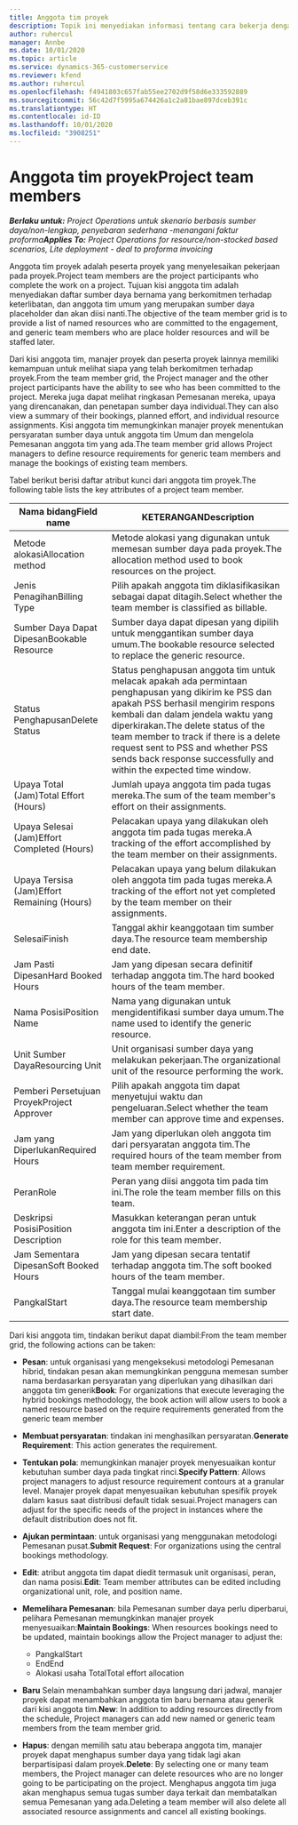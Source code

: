 ```yaml
---
title: Anggota tim proyek
description: Topik ini menyediakan informasi tentang cara bekerja dengan informasi anggota tim proyek, atribut, dan penjadwalan.
author: ruhercul
manager: Annbe
ms.date: 10/01/2020
ms.topic: article
ms.service: dynamics-365-customerservice
ms.reviewer: kfend
ms.author: ruhercul
ms.openlocfilehash: f4941803c657fab55ee2702d9f58d6e333592889
ms.sourcegitcommit: 56c42d7f5995a674426a1c2a81bae897dceb391c
ms.translationtype: HT
ms.contentlocale: id-ID
ms.lasthandoff: 10/01/2020
ms.locfileid: "3908251"
---
```

# <a name="project-team-members"></a><span data-ttu-id="ef4b5-103">Anggota tim proyek</span><span class="sxs-lookup"><span data-stu-id="ef4b5-103">Project team members</span></span>

<span data-ttu-id="ef4b5-104">_**Berlaku untuk:** Project Operations untuk skenario berbasis sumber daya/non-lengkap, penyebaran sederhana -menangani faktur proforma_</span><span class="sxs-lookup"><span data-stu-id="ef4b5-104">_**Applies To:** Project Operations for resource/non-stocked based scenarios, Lite deployment - deal to proforma invoicing_</span></span>

<span data-ttu-id="ef4b5-105">Anggota tim proyek adalah peserta proyek yang menyelesaikan pekerjaan pada proyek.</span><span class="sxs-lookup"><span data-stu-id="ef4b5-105">Project team members are the project participants who complete the work on a project.</span></span> <span data-ttu-id="ef4b5-106">Tujuan kisi anggota tim adalah menyediakan daftar sumber daya bernama yang berkomitmen terhadap keterlibatan, dan anggota tim umum yang merupakan sumber daya placeholder dan akan diisi nanti.</span><span class="sxs-lookup"><span data-stu-id="ef4b5-106">The objective of the team member grid is to provide a list of named resources who are committed to the engagement, and generic team members who are place holder resources and will be staffed later.</span></span>

<span data-ttu-id="ef4b5-107">Dari kisi anggota tim, manajer proyek dan peserta proyek lainnya memiliki kemampuan untuk melihat siapa yang telah berkomitmen terhadap proyek.</span><span class="sxs-lookup"><span data-stu-id="ef4b5-107">From the team member grid, the Project manager and the other project participants have the ability to see who has been committed to the project.</span></span> <span data-ttu-id="ef4b5-108">Mereka juga dapat melihat ringkasan Pemesanan mereka, upaya yang direncanakan, dan penetapan sumber daya individual.</span><span class="sxs-lookup"><span data-stu-id="ef4b5-108">They can also view a summary of their bookings, planned effort, and individual resource assignments.</span></span> <span data-ttu-id="ef4b5-109">Kisi anggota tim memungkinkan manajer proyek menentukan persyaratan sumber daya untuk anggota tim Umum dan mengelola Pemesanan anggota tim yang ada.</span><span class="sxs-lookup"><span data-stu-id="ef4b5-109">The team member grid allows Project managers to define resource requirements for generic team members and manage the bookings of existing team members.</span></span>

<span data-ttu-id="ef4b5-110">Tabel berikut berisi daftar atribut kunci dari anggota tim proyek.</span><span class="sxs-lookup"><span data-stu-id="ef4b5-110">The following table lists the key attributes of a project team member.</span></span>

| <span data-ttu-id="ef4b5-111">Nama bidang</span><span class="sxs-lookup"><span data-stu-id="ef4b5-111">Field name</span></span>          | <span data-ttu-id="ef4b5-112">KETERANGAN</span><span class="sxs-lookup"><span data-stu-id="ef4b5-112">Description</span></span>                                                                                                                                                                  |
|--------------------------|-----------------------------------------------------------------------------------------------------------------------------------------------------------------------------------|
| <span data-ttu-id="ef4b5-113">Metode alokasi</span><span class="sxs-lookup"><span data-stu-id="ef4b5-113">Allocation method</span></span>        | <span data-ttu-id="ef4b5-114">Metode alokasi yang digunakan untuk memesan sumber daya pada proyek.</span><span class="sxs-lookup"><span data-stu-id="ef4b5-114">The allocation method used to book resources on the project.</span></span>                                                                         |
| <span data-ttu-id="ef4b5-115">Jenis Penagihan</span><span class="sxs-lookup"><span data-stu-id="ef4b5-115">Billing Type</span></span>             | <span data-ttu-id="ef4b5-116">Pilih apakah anggota tim diklasifikasikan sebagai dapat ditagih.</span><span class="sxs-lookup"><span data-stu-id="ef4b5-116">Select whether the team member is classified as billable.</span></span>                                                                                                                                       |
| <span data-ttu-id="ef4b5-117">Sumber Daya Dapat Dipesan</span><span class="sxs-lookup"><span data-stu-id="ef4b5-117">Bookable Resource</span></span>        | <span data-ttu-id="ef4b5-118">Sumber daya dapat dipesan yang dipilih untuk menggantikan sumber daya umum.</span><span class="sxs-lookup"><span data-stu-id="ef4b5-118">The bookable resource selected to replace the generic resource.</span></span>                                                                                                                   |
| <span data-ttu-id="ef4b5-119">Status Penghapusan</span><span class="sxs-lookup"><span data-stu-id="ef4b5-119">Delete Status</span></span>            | <span data-ttu-id="ef4b5-120">Status penghapusan anggota tim untuk melacak apakah ada permintaan penghapusan yang dikirim ke PSS dan apakah PSS berhasil mengirim respons kembali dan dalam jendela waktu yang diperkirakan.</span><span class="sxs-lookup"><span data-stu-id="ef4b5-120">The delete status of the team member to track if there is a delete request sent to PSS and whether PSS sends back response successfully and within the expected time window.</span></span> |
| <span data-ttu-id="ef4b5-121">Upaya Total (Jam)</span><span class="sxs-lookup"><span data-stu-id="ef4b5-121">Total Effort (Hours)</span></span>     | <span data-ttu-id="ef4b5-122">Jumlah upaya anggota tim pada tugas mereka.</span><span class="sxs-lookup"><span data-stu-id="ef4b5-122">The sum of the team member's effort on their assignments.</span></span>                                                                                                                         |
| <span data-ttu-id="ef4b5-123">Upaya Selesai (Jam)</span><span class="sxs-lookup"><span data-stu-id="ef4b5-123">Effort Completed (Hours)</span></span> | <span data-ttu-id="ef4b5-124">Pelacakan upaya yang dilakukan oleh anggota tim pada tugas mereka.</span><span class="sxs-lookup"><span data-stu-id="ef4b5-124">A tracking of the effort accomplished by the team member on their assignments.</span></span>                                                                                           |
| <span data-ttu-id="ef4b5-125">Upaya Tersisa (Jam)</span><span class="sxs-lookup"><span data-stu-id="ef4b5-125">Effort Remaining (Hours)</span></span> | <span data-ttu-id="ef4b5-126">Pelacakan upaya yang belum dilakukan oleh anggota tim pada tugas mereka.</span><span class="sxs-lookup"><span data-stu-id="ef4b5-126">A tracking of the effort not yet completed by the team member on their assignments.</span></span>                                                                                    |
| <span data-ttu-id="ef4b5-127">Selesai</span><span class="sxs-lookup"><span data-stu-id="ef4b5-127">Finish</span></span>                   | <span data-ttu-id="ef4b5-128">Tanggal akhir keanggotaan tim sumber daya.</span><span class="sxs-lookup"><span data-stu-id="ef4b5-128">The resource team membership end date.</span></span>                                                                                                                                            |
| <span data-ttu-id="ef4b5-129">Jam Pasti Dipesan</span><span class="sxs-lookup"><span data-stu-id="ef4b5-129">Hard Booked Hours</span></span>        | <span data-ttu-id="ef4b5-130">Jam yang dipesan secara definitif terhadap anggota tim.</span><span class="sxs-lookup"><span data-stu-id="ef4b5-130">The hard booked hours of the team member.</span></span>                                                                                                                                                                |
| <span data-ttu-id="ef4b5-131">Nama Posisi</span><span class="sxs-lookup"><span data-stu-id="ef4b5-131">Position Name</span></span>            | <span data-ttu-id="ef4b5-132">Nama yang digunakan untuk mengidentifikasi sumber daya umum.</span><span class="sxs-lookup"><span data-stu-id="ef4b5-132">The name used to identify the generic resource.</span></span>                                                                                                                                   |
| <span data-ttu-id="ef4b5-133">Unit Sumber Daya</span><span class="sxs-lookup"><span data-stu-id="ef4b5-133">Resourcing Unit</span></span>          | <span data-ttu-id="ef4b5-134">Unit organisasi sumber daya yang melakukan pekerjaan.</span><span class="sxs-lookup"><span data-stu-id="ef4b5-134">The organizational unit of the resource performing the work.</span></span>                                                                                                                      |
| <span data-ttu-id="ef4b5-135">Pemberi Persetujuan Proyek</span><span class="sxs-lookup"><span data-stu-id="ef4b5-135">Project Approver</span></span>         | <span data-ttu-id="ef4b5-136">Pilih apakah anggota tim dapat menyetujui waktu dan pengeluaran.</span><span class="sxs-lookup"><span data-stu-id="ef4b5-136">Select whether the team member can approve time and expenses.</span></span>                                                                                                                     |
| <span data-ttu-id="ef4b5-137">Jam yang Diperlukan</span><span class="sxs-lookup"><span data-stu-id="ef4b5-137">Required Hours</span></span>           | <span data-ttu-id="ef4b5-138">Jam yang diperlukan oleh anggota tim dari persyaratan anggota tim.</span><span class="sxs-lookup"><span data-stu-id="ef4b5-138">The required hours of the team member from team member requirement.</span></span>                                                                                                                       |
| <span data-ttu-id="ef4b5-139">Peran</span><span class="sxs-lookup"><span data-stu-id="ef4b5-139">Role</span></span>                     | <span data-ttu-id="ef4b5-140">Peran yang diisi anggota tim pada tim ini.</span><span class="sxs-lookup"><span data-stu-id="ef4b5-140">The role the team member fills on this team.</span></span>                                                                                                                                |
| <span data-ttu-id="ef4b5-141">Deskripsi Posisi</span><span class="sxs-lookup"><span data-stu-id="ef4b5-141">Position Description</span></span>     | <span data-ttu-id="ef4b5-142">Masukkan keterangan peran untuk anggota tim ini.</span><span class="sxs-lookup"><span data-stu-id="ef4b5-142">Enter a description of the role for this team member.</span></span>                                                                                                                             |
| <span data-ttu-id="ef4b5-143">Jam Sementara Dipesan</span><span class="sxs-lookup"><span data-stu-id="ef4b5-143">Soft Booked Hours</span></span>        | <span data-ttu-id="ef4b5-144">Jam yang dipesan secara tentatif terhadap anggota tim.</span><span class="sxs-lookup"><span data-stu-id="ef4b5-144">The soft booked hours of the team member.</span></span>                                                                                                                                                                 |
| <span data-ttu-id="ef4b5-145">Pangkal</span><span class="sxs-lookup"><span data-stu-id="ef4b5-145">Start</span></span>                    | <span data-ttu-id="ef4b5-146">Tanggal mulai keanggotaan tim sumber daya.</span><span class="sxs-lookup"><span data-stu-id="ef4b5-146">The resource team membership start date.</span></span>                                                                                                                                          |

<span data-ttu-id="ef4b5-147">Dari kisi anggota tim, tindakan berikut dapat diambil:</span><span class="sxs-lookup"><span data-stu-id="ef4b5-147">From the team member grid, the following actions can be taken:</span></span>

- <span data-ttu-id="ef4b5-148">**Pesan**: untuk organisasi yang mengeksekusi metodologi Pemesanan hibrid, tindakan pesan akan memungkinkan pengguna memesan sumber nama berdasarkan persyaratan yang diperlukan yang dihasilkan dari anggota tim generik</span><span class="sxs-lookup"><span data-stu-id="ef4b5-148">**Book**: For organizations that execute leveraging the hybrid bookings methodology, the book action will allow users to book a named resource based on the require requirements generated from the generic team member</span></span>
- <span data-ttu-id="ef4b5-149">**Membuat persyaratan**: tindakan ini menghasilkan persyaratan.</span><span class="sxs-lookup"><span data-stu-id="ef4b5-149">**Generate Requirement**: This action generates the requirement.</span></span>
- <span data-ttu-id="ef4b5-150">**Tentukan pola**: memungkinkan manajer proyek menyesuaikan kontur kebutuhan sumber daya pada tingkat rinci.</span><span class="sxs-lookup"><span data-stu-id="ef4b5-150">**Specify Pattern**: Allows project managers to adjust resource requirement contours at a granular level.</span></span> <span data-ttu-id="ef4b5-151">Manajer proyek dapat menyesuaikan kebutuhan spesifik proyek dalam kasus saat distribusi default tidak sesuai.</span><span class="sxs-lookup"><span data-stu-id="ef4b5-151">Project managers can adjust for the specific needs of the project in instances where the default distribution does not fit.</span></span>
- <span data-ttu-id="ef4b5-152">**Ajukan permintaan**: untuk organisasi yang menggunakan metodologi Pemesanan pusat.</span><span class="sxs-lookup"><span data-stu-id="ef4b5-152">**Submit Request**: For organizations using the central bookings methodology.</span></span>
- <span data-ttu-id="ef4b5-153">**Edit**: atribut anggota tim dapat diedit termasuk unit organisasi, peran, dan nama posisi.</span><span class="sxs-lookup"><span data-stu-id="ef4b5-153">**Edit**: Team member attributes can be edited including organizational unit, role, and position name.</span></span>
- <span data-ttu-id="ef4b5-154">**Memelihara Pemesanan**: bila Pemesanan sumber daya perlu diperbarui, pelihara Pemesanan memungkinkan manajer proyek menyesuaikan:</span><span class="sxs-lookup"><span data-stu-id="ef4b5-154">**Maintain Bookings**: When resources bookings need to be updated, maintain bookings allow the Project manager to adjust the:</span></span>

    - <span data-ttu-id="ef4b5-155">Pangkal</span><span class="sxs-lookup"><span data-stu-id="ef4b5-155">Start</span></span>
    - <span data-ttu-id="ef4b5-156">End</span><span class="sxs-lookup"><span data-stu-id="ef4b5-156">End</span></span>
    - <span data-ttu-id="ef4b5-157">Alokasi usaha Total</span><span class="sxs-lookup"><span data-stu-id="ef4b5-157">Total effort allocation</span></span>

- <span data-ttu-id="ef4b5-158">**Baru** Selain menambahkan sumber daya langsung dari jadwal, manajer proyek dapat menambahkan anggota tim baru bernama atau generik dari kisi anggota tim.</span><span class="sxs-lookup"><span data-stu-id="ef4b5-158">**New**: In addition to adding resources directly from the schedule, Project managers can add new named or generic team members from the team member grid.</span></span>
- <span data-ttu-id="ef4b5-159">**Hapus**: dengan memilih satu atau beberapa anggota tim, manajer proyek dapat menghapus sumber daya yang tidak lagi akan berpartisipasi dalam proyek.</span><span class="sxs-lookup"><span data-stu-id="ef4b5-159">**Delete**: By selecting one or many team members, the Project manager can delete resources who are no longer going to be participating on the project.</span></span> <span data-ttu-id="ef4b5-160">Menghapus anggota tim juga akan menghapus semua tugas sumber daya terkait dan membatalkan semua Pemesanan yang ada.</span><span class="sxs-lookup"><span data-stu-id="ef4b5-160">Deleting a team member will also delete all associated resource assignments and  cancel all existing bookings.</span></span>
